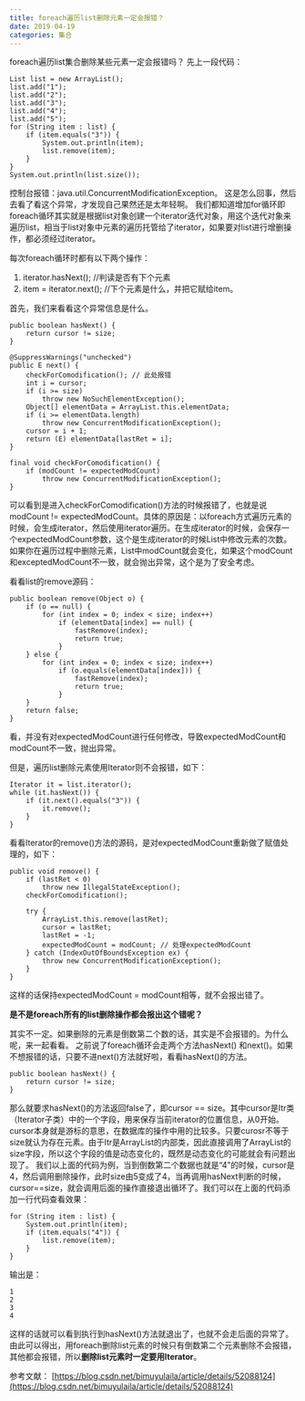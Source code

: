 ```yaml
---
title: foreach遍历list删除元素一定会报错？
date: 2019-04-19
categories: 集合
---
```


foreach遍历list集合删除某些元素一定会报错吗？
先上一段代码：
```
List list = new ArrayList();
list.add("1");
list.add("2");
list.add("3");
list.add("4");
list.add("5");
for (String item : list) {
    if (item.equals("3")) {
        System.out.println(item);
        list.remove(item);
    }
}
System.out.println(list.size());
```
控制台报错：java.util.ConcurrentModificationException。
这是怎么回事，然后去看了看这个异常，才发现自己果然还是太年轻啊。
我们都知道增加for循环即foreach循环其实就是根据list对象创建一个iterator迭代对象，用这个迭代对象来遍历list，相当于list对象中元素的遍历托管给了iterator，如果要对list进行增删操作，都必须经过iterator。

每次foreach循环时都有以下两个操作：
1. iterator.hasNext(); //判读是否有下个元素
2. item = iterator.next(); //下个元素是什么，并把它赋给item。

首先，我们来看看这个异常信息是什么。
```
public boolean hasNext() {
	return cursor != size;
}

@SuppressWarnings("unchecked")
public E next() {
	checkForComodification(); // 此处报错
	int i = cursor;
	if (i >= size)
		throw new NoSuchElementException();
	Object[] elementData = ArrayList.this.elementData;
	if (i >= elementData.length)
		throw new ConcurrentModificationException();
	cursor = i + 1;
	return (E) elementData[lastRet = i];
}

final void checkForComodification() {
	if (modCount != expectedModCount)
		throw new ConcurrentModificationException();
}
```
可以看到是进入checkForComodification()方法的时候报错了，也就是说modCount != expectedModCount。具体的原因是：以foreach方式遍历元素的时候，会生成iterator，然后使用iterator遍历。在生成iterator的时候，会保存一个expectedModCount参数，这个是生成iterator的时候List中修改元素的次数。如果你在遍历过程中删除元素，List中modCount就会变化，如果这个modCount和exceptedModCount不一致，就会抛出异常，这个是为了安全考虑。

看看list的remove源码：
```
public boolean remove(Object o) {
	if (o == null) {
		for (int index = 0; index < size; index++)
			if (elementData[index] == null) {
				fastRemove(index);
				return true;
			}
	} else {
		for (int index = 0; index < size; index++)
			if (o.equals(elementData[index])) {
				fastRemove(index);
				return true;
			}
	}
	return false;
}
```
看，并没有对expectedModCount进行任何修改，导致expectedModCount和modCount不一致，抛出异常。

但是，遍历list删除元素使用Iterator则不会报错，如下：
```
Iterator it = list.iterator();
while (it.hasNext()) {
	if (it.next().equals("3")) {
		it.remove();
	}
}
```
看看Iterator的remove()方法的源码，是对expectedModCount重新做了赋值处理的，如下：
```
public void remove() {
	if (lastRet < 0)
		throw new IllegalStateException();
	checkForComodification();
	
	try {
		ArrayList.this.remove(lastRet);
		cursor = lastRet;
		lastRet = -1;
		expectedModCount = modCount; // 处理expectedModCount
	} catch (IndexOutOfBoundsException ex) {
		throw new ConcurrentModificationException();
	}
}
```
这样的话保持expectedModCount = modCount相等，就不会报出错了。

**是不是foreach所有的list删除操作都会报出这个错呢？**

其实不一定。如果删除的元素是倒数第二个数的话，其实是不会报错的。为什么呢，来一起看看。
之前说了foreach循环会走两个方法hasNext() 和next()。如果不想报错的话，只要不进next()方法就好啦，看看hasNext()的方法。
```
public boolean hasNext() {
	return cursor != size;
}
```
那么就要求hasNext()的方法返回false了，即cursor == size。其中cursor是Itr类（Iterator子类）中的一个字段，用来保存当前iterator的位置信息，从0开始。cursor本身就是游标的意思，在数据库的操作中用的比较多。只要curosr不等于size就认为存在元素。由于Itr是ArrayList的内部类，因此直接调用了ArrayList的size字段，所以这个字段的值是动态变化的，既然是动态变化的可能就会有问题出现了。
我们以上面的代码为例，当到倒数第二个数据也就是“4”的时候，cursor是4，然后调用删除操作，此时size由5变成了4，当再调用hasNext判断的时候，cursor==size，就会调用后面的操作直接退出循环了。我们可以在上面的代码添加一行代码查看效果：
```
for (String item : list) {
	System.out.println(item);
	if (item.equals("4")) {
		list.remove(item);
	}
}
```
输出是：
```
1
2
3
4
```
这样的话就可以看到执行到hasNext()方法就退出了，也就不会走后面的异常了。
由此可以得出，用foreach删除list元素的时候只有倒数第二个元素删除不会报错，其他都会报错，所以**删除list元素时一定要用Iterator**。

参考文献：
[https://blog.csdn.net/bimuyulaila/article/details/52088124](https://blog.csdn.net/bimuyulaila/article/details/52088124)
